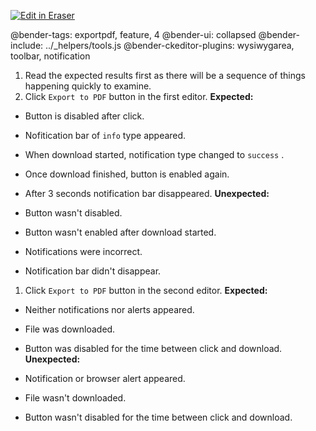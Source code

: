 <p><a target="_blank" href="https://app.eraser.io/workspace/fQ3tQulpwQULisJ44lxg" id="edit-in-eraser-github-link"><img alt="Edit in Eraser" src="https://firebasestorage.googleapis.com/v0/b/second-petal-295822.appspot.com/o/images%2Fgithub%2FOpen%20in%20Eraser.svg?alt=media&amp;token=968381c8-a7e7-472a-8ed6-4a6626da5501"></a></p>

@bender-tags: exportpdf, feature, 4
@bender-ui: collapsed
@bender-include: ../_helpers/tools.js
@bender-ckeditor-plugins: wysiwygarea, toolbar, notification

1. Read the expected results first as there will be a sequence of things happening quickly to examine.
2. Click `Export to PDF`  button in the first editor.
 **Expected:**

- Button is disabled after click.
- Nofitication bar of `info`  type appeared.
- When download started, notification type changed to `success` .
- Once download finished, button is enabled again.
- After 3 seconds notification bar disappeared.
 **Unexpected:**

- Button wasn't disabled.
- Button wasn't enabled after download started.
- Notifications were incorrect.
- Notification bar didn't disappear.
1. Click `Export to PDF`  button in the second editor.
 **Expected:**

- Neither notifications nor alerts appeared.
- File was downloaded.
- Button was disabled for the time between click and download.
 **Unexpected:**

- Notification or browser alert appeared.
- File wasn't downloaded.
- Button wasn't disabled for the time between click and download.




<!--- Eraser file: https://app.eraser.io/workspace/fQ3tQulpwQULisJ44lxg --->